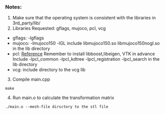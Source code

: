### Notes:
1. Make sure that the operating system is consistent with the libraries in 3rd_party/lib/
2. Libraries Requested: gflags, mujoco, pcl, vcg
  * gflags: -lgflags
  * mujoco: -lmujoco150 -lGL include libmujoco150.so libmujoco150nogl.so in the lib directory
  * pcl: [Reference](https://askubuntu.com/questions/916260/how-to-install-point-cloud-library-v1-8-pcl-1-8-0-on-ubuntu-16-04-2-lts-for)
         Remember to install libboost,libeigen, VTK in advance
         Include -lpcl_common -lpcl_kdtree -lpcl_registration -lpcl_search in the lib directory
  * vcg: include directory to the vcg lib
3. Compile main.cpp
```
make
```
4. Run main.o to calculate the transformation matrix
```
./main.o --mesh-file dirsctory to the stl file
```
